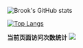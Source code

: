 
![Brook's GitHub stats](https://github-readme-stats.vercel.app/api?username=yuefengkai&show_icons=true)

[![Top Langs](https://github-readme-stats.vercel.app/api/top-langs/?username=yuefengkai&layout=compact)](https://github.com/yuefengkai/yuefengkai.github.com)

**当前页面访问次数统计** <a title="yuefengkai" target="_blank" href="https://github.com/yuefengkai/yuefengkai.github.com"><img src="https://hits.b3log.org/yuefengkai/hits.svg"></a>

